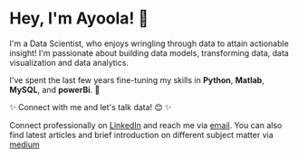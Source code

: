 # **Hey, I'm Ayoola! 👋**
I'm a Data Scientist, who enjoys wringling through data to attain actionable insight! I'm passionate about building data models, transforming data, data visualization and data analytics. 

I've spent the last few years fine-tuning my skills in **Python**, **Matlab**, **MySQL**, and **powerBi**. 🚀

✨ Connect with me and let's talk data! 😊 ✨
  
Connect professionally on [LinkedIn](https://www.linkedin.com/in/ayoola-razaq-b39b6b181/) and reach me via [email](razaqayoola09@gmail.com). You can also find latest articles and brief introduction on different subject matter via [medium](https://medium.com/@razaqayoola09)

